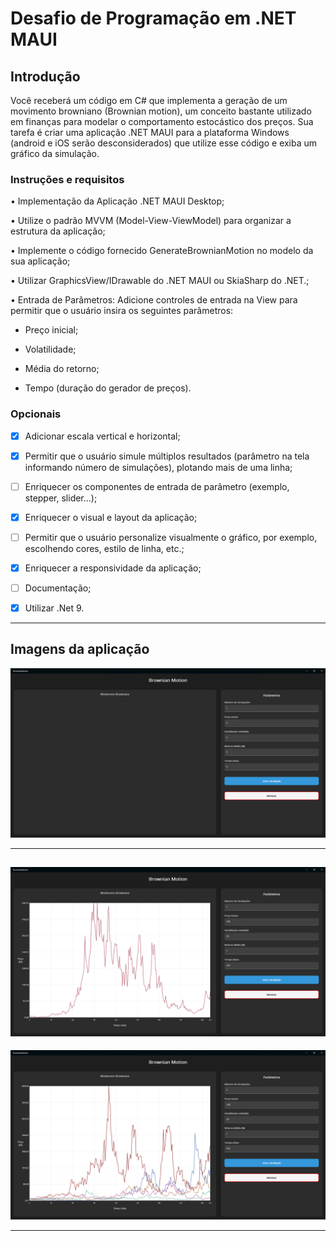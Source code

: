# Desafio de Programação em .NET MAUI

## Introdução

Você receberá um código em C# que implementa a geração de um movimento browniano (Brownian motion), um conceito bastante utilizado em finanças para modelar o comportamento estocástico dos preços. Sua tarefa é criar uma aplicação .NET MAUI para a plataforma Windows (android e iOS serão desconsiderados) que utilize esse código e exiba um gráfico da simulação.

### Instruções e requisitos

• Implementação da Aplicação .NET MAUI Desktop;

• Utilize o padrão MVVM (Model-View-ViewModel) para organizar a estrutura da aplicação;

• Implemente o código fornecido GenerateBrownianMotion no modelo da sua aplicação;

• Utilizar GraphicsView/IDrawable do .NET MAUI ou SkiaSharp do .NET.;

• Entrada de Parâmetros: Adicione controles de entrada na View para permitir que o usuário insira os seguintes parâmetros:
 
- Preço inicial;

- Volatilidade;

- Média do retorno;

- Tempo (duração do gerador de preços).

### Opcionais

- [x] Adicionar escala vertical e horizontal;

- [x] Permitir que o usuário simule múltiplos resultados (parâmetro na tela informando
número de simulações), plotando mais de uma linha;

- [ ] Enriquecer os componentes de entrada de parâmetro (exemplo, stepper, slider...);

- [x] Enriquecer o visual e layout da aplicação;

- [ ] Permitir que o usuário personalize visualmente o gráfico, por exemplo, escolhendo cores, estilo de linha, etc.;

- [x] Enriquecer a responsividade da aplicação;

- [ ] Documentação;

- [x] Utilizar .Net 9.

---

## Imagens da aplicação

![Inicio](docs/assets/Captura%20de%20tela%202025-09-05%20121145.png)

---

![Apenas 1 simulação](docs/assets/Captura%20de%20tela%202025-09-05%20120515.png)
---

![Múltiplas simulações](docs/assets/Captura%20de%20tela%202025-09-05%20120545.png)

---